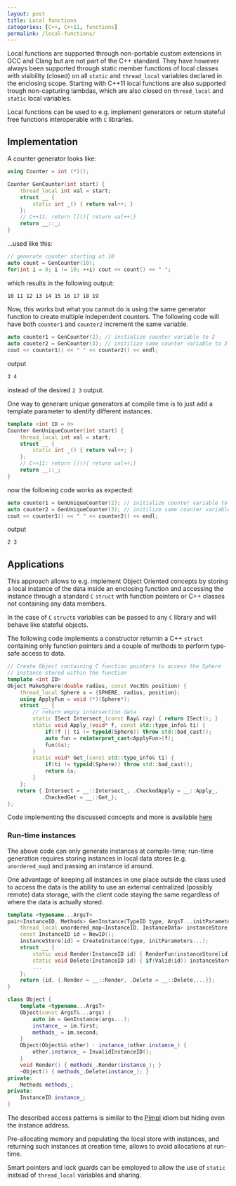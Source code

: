 ```yaml
---
layout: post
title: Local functions
categories: [C++, C++11, functions]
permalink: /local-functions/
---
```


Local functions are supported through non-portable custom extensions in GCC
and Clang but are not part of the C++ standard.
They have however always been supported through static member functions of local
classes with visibility (closed) on all `static` and `thread_local` variables
declared in the enclosing scope.
Starting with C++11 local functions are also supported trough non-capturing
lambdas, which are also closed on `thread_local` and `static` local variables.

Local functions can be used to e.g. implement generators or return stateful
free functions interoperable with `C` libraries.

## Implementation

A counter generator looks like:

```cpp
using Counter = int (*)();

Counter GenCounter(int start) {
    thread_local int val = start;
    struct __ {
        static int _() { return val++; }
    };
    // C++11: return [](){ return val++;}
    return __::_;
}
```

...used like this:

```cpp
// generate counter starting at 10
auto count = GenCounter(10); 
for(int i = 0; i != 10; ++i) cout << count() << " ";
```

which results in the following output:

```sh
10 11 12 13 14 15 16 17 18 19
```

Now, this works but what you cannot do is using the same generator function
to create multiple independent counters.
The following code will have both `counter1` and `counter2` increment the same
variable.

```cpp
auto counter1 = GenCounter(2); // initialize counter variable to 2
auto counter2 = GenCounter(3); // initilize same counter variable to 3
cout << counter1() << " " << counter2() << endl;
```

output

```sh
3 4
```

instead of the desired `2 3` output.

One way to generare unique generators at compile time is to just add a template
parameter to identify different instances.

```cpp
template <int ID = 0>
Counter GenUniqueCounter(int start) {
    thread_local int val = start;
    struct __ {
        static int _() { return val++; }
    };
    // C++11: return [](){ return val++;}
    return __::_;
}

```

now the following code works as expected:

```cpp
auto counter1 = GenUniqueCounter(2); // initialize counter variable to 2
auto counter2 = GenUniqueCounter(3); // initilize same counter variable to 3
cout << counter1() << " " << counter2() << endl;
```

output

```sh
2 3
```

## Applications

This approach allows to e.g. implement Object Oriented concepts by storing
a local instance of the data inside an enclosing function and accessing the
instance through a standard `C` `struct` with function pointers or C++ classes
not containing any data members.

In the case of `C` `struct`s variables can be passed to any `C` library and will
behave like stateful objects.

The following code implements a constructor returnin a C++ `struct` containing
only function pointers and a couple of methods to perform type-safe access to
data.

```cpp
// Create Object containing C function pointers to access the Sphere
// instance stored within the function
template <int ID>
Object MakeSphere(double radius, const Vec3D& position) {
    thread_local Sphere s = {SPHERE, radius, position};
    using ApplyFun = void (*)(Sphere*);
    struct __ {
        // return empty intersection data
        static ISect Intersect_(const Ray& ray) { return ISect(); }
        static void Apply_(void* f, const std::type_info& ti) {
            if(!f || ti != typeid(Sphere)) throw std::bad_cast();
            auto fun = reinterpret_cast<ApplyFun>(f);
            fun(&s);
        }
        static void* Get_(const std::type_info& ti) {
            if(ti != typeid(Sphere)) throw std::bad_cast();
            return &s;
        }
    };
   return {.Intersect = __::Intersect_, .CheckedApply = __::Apply_,
           .CheckedGet = __::Get_};
};

```

Code implementing the discussed concepts and more is available
[here](https://github.com/ugovaretto/cpp11-scratch/blob/master/training/local_functions.cpp)

### Run-time instances

The above code can only generate instances at compile-time; run-time generation
requires storing instances in local data stores (e.g. `unordered_map`)
and passing an instance id around.

One advantage of keeping all instances in one place outside the class used to
access the data is the ability to use an external centralized (possibly remote)
data storage, with the client code staying the same regardless of where
the data is actually stored.

```cpp
template <typename...ArgsT>
pair<InstanceID, Methods> GenInstance(TypeID type, ArgsT...initParameters) {
    thread_local unordered_map<InstanceID, InstanceData> instanceStore;
    const InstanceID id = NewID();
    instanceStore[id] = CreateInstance(type, initParameters...);
    struct __ {
        static void Render(InstanceID id) { RenderFun(instanceStore[id]);}
        static void Delete(InstanceID id) { if(Valid(id)) instanceStore.erase(id);}
        ...
    };
    return {id, {.Render = __::Render, .Delete = __::Delete,...}}; 
}

class Object {
    template <typename...ArgsT>
    Object(const ArgsT&...args) {
        auto im = GenInstance(args...);
        instance_ = im.first;
        methods_ = im.second;
    }
    Object(Object&& other) : instance_(other.instance_) {
        other.instance_ = InvalidInstanceID();
    }
    void Render() { methods_.Render(instance_); }
    ~Object() { methods_.Delete(instance_); }
private:
    Methods methods_;
private:
    InstanceID instance_;
}
```

The described access patterns is similar to the
[PImpl](https://en.cppreference.com/w/cpp/language/pimpl) idiom but hiding even
the instance address.

Pre-allocating memory and populating the local store with instances, and
returning such instances at creation time, allows to avoid allocations at
run-time.

Smart pointers and lock guards can be employed to allow the use of `static`
instead of `thread_local` variables and sharing.

